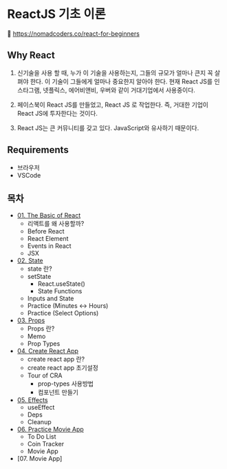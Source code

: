 # ReactJS 기초 이론

🔗 https://nomadcoders.co/react-for-beginners

## Why React

1. 신기술을 사용 할 때, 누가 이 기술을 사용하는지, 그들의 규모가 얼마나 큰지 꼭 살펴야 한다. 이 기술이 그들에게 얼마나 중요한지 알아야 한다. 현재 React JS를 인스타그램, 넷플릭스, 에어비앤비, 우버와 같이 거대기업에서 사용중이다.

2. 페이스북이 React JS를 만들었고, React JS 로 작업한다. 즉, 거대한 기업이 React JS에 투자한다는 것이다.

3. React JS는 큰 커뮤니티를 갖고 있다. JavaScript와 유사하기 때문이다.

## Requirements

- 브라우저
- VSCode

## 목차

- [01\. The Basic of React](01_00_basic.md)
    - 리액트를 왜 사용할까?
    - Before React
    - React Element
    - Events in React
    - JSX
- [02\. State](02_00_state.md)
    - state 란?
    - setState
        - React.useState()
        - State Functions
    - Inputs and State 
    - Practice (Minutes <-> Hours)
    - Practice (Select Options)
- [03\. Props](03_00_props.md)
    - Props 란?
    - Memo
    - Prop Types
- [04\. Create React App](04_00_create_react_app.md)
    - create react app 란?
    - create react app 초기설정
    - Tour of CRA 
        - prop-types 사용방법
        - 컴포넌트 만들기
- [05\. Effects](05_00_effects.md)
    - useEffect
    - Deps
    - Cleanup
- [06\. Practice Movie App](06_00_movie_app.md)
    - To Do List 
    - Coin Tracker
    - Movie App
- [07\. Movie App]